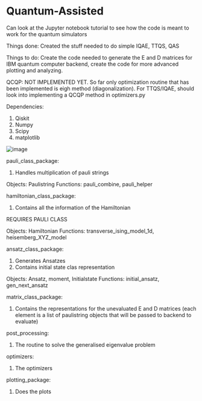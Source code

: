 # Quantum-Assisted

Can look at the Jupyter notebook tutorial to see how the code is meant to work for the quantum simulators

Things done: Created the stuff needed to do simple IQAE, TTQS, QAS

Things to do: Create the code needed to generate the E and D matrices for IBM quantum computer backend, create the code for more advanced plotting and analyzing.

QCQP: NOT IMPLEMENTED YET. So far only optimization routine that has been implemented is eigh method (diagonalization). For TTQS/IQAE, should look into implementing a QCQP method in optimizers.py


Dependencies:

1. Qiskit
2. Numpy
3. Scipy
4. matplotlib

![image](https://user-images.githubusercontent.com/41319311/111591097-f44d8d00-8801-11eb-93a8-3804b6b6de88.png)

pauli_class_package:
1) Handles multiplication of pauli strings

Objects: Paulistring
Functions: pauli_combine, pauli_helper

hamiltonian_class_package:
1) Contains all the information of the Hamiltonian

REQUIRES PAULI CLASS

Objects: Hamiltonian
Functions: transverse_ising_model_1d, heisemberg_XYZ_model

ansatz_class_package:
1) Generates Ansatzes
2) Contains initial state clas representation

Objects: Ansatz, moment, Initialstate
Functions: initial_ansatz, gen_next_ansatz

matrix_class_package:
1) Contains the representations for the unevaluated E and D matrices (each element is a list of paulistring objects that will be passed to backend to evaluate)

post_processing:

1. The routine to solve the generalised eigenvalue problem

optimizers:
1) The optimizers

plotting_package:
1) Does the plots
